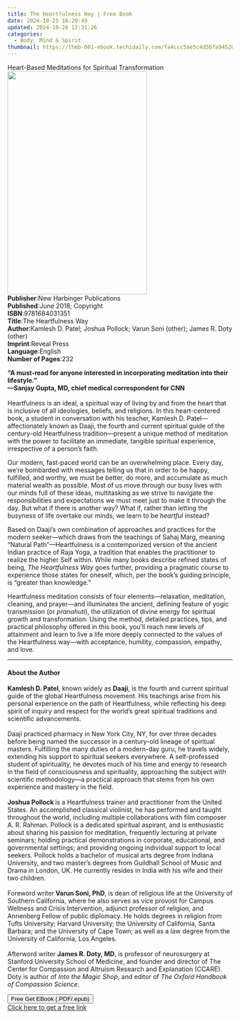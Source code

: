 ```yaml
---
title: The Heartfulness Way | Free Book
date: 2024-10-25 16:20:49
updated: 2024-10-26 12:31:26
categories:
  - Body, Mind & Spirit
thumbnail: https://thmb-001-ebook.techidaily.com/fa4ccc5ae5c4d5b7a9452085de1ca352172e209f82b9e9b9f4a1781eba30eb43.jpg
---
```

<main id="book-container">
  <div class="flex flex-col">
    <div class="book-brief flex-1 py-6 px-4 sm:p-6 md:py-10 md:px-8">
      <!-- brief-->
      <div class="book-brief-main">
        Heart-Based Meditations for Spiritual Transformation
      </div>
    </div>
    <div
      class="book-meta-info flex-1 grid gap-4 col-start-1 col-end-3 row-start-1 sm:mb-6 sm:grid-cols-4 lg:gap-6 lg:col-start-2 lg:row-end-6 lg:row-span-6 lg:mb-0"
    >
      <div
        class="book-meta-info-left place-content-center mt-4 p-4 text-sm leading-6 col-start-2 col-span-2 dark:text-slate-400"
      >
        <img
          class="w-full h-500 object-cover rounded-lg sm:h-255 sm:col-span-2 lg:col-span-full"
          src="https://img-001-ebook.techidaily.com/42ffa39632f48d4b1b8579c5452dd96aac95111d38b23e12cac01718451845ac.jpg"
          alt=""
          width="312"
          height="500"
        />
      </div>
      <div
        class="book-meta-info-right mt-2 col-start-1 row-start-2 col-span-3 self-center"
      >
        <!-- meta data  -->
        <div class="flex flex-col px-4 md:px-8">
          <div class="flex-1">
            <strong>Publisher</strong>:<span class="px-2"
              >New Harbinger Publications</span
            >
          </div>
          <div class="flex-1">
            <strong>Published</strong>:<span class="px-2"
              >June 2018; Copyright</span
            >
          </div>
          <div class="flex-1">
            <strong>ISBN</strong>:<span class="px-2">9781684031351</span>
          </div>
          <div class="flex-1">
            <strong>Title</strong>:<span class="px-2"
              >The Heartfulness Way</span
            >
          </div>
          <div class="flex-1">
            <strong>Author</strong>:<span class="px-2"
              >Kamlesh D. Patel; Joshua Pollock; Varun Soni (other); James R.
              Doty (other)</span
            >
          </div>
          <div class="flex-1">
            <strong>Imprint</strong>:<span class="px-2">Reveal Press</span>
          </div>
          <div class="flex-1">
            <strong>Language</strong>:<span class="px-2">English</span>
          </div>
          <div class="flex-1">
            <strong>Number of Pages</strong>:<span class="px-2">232</span>
          </div>
        </div>
      </div>
    </div>
    <div class="book-description flex-1 py-6 px-4 sm:p-6 md:py-10 md:px-8">
      <div class="book-description-main">
        <div accordion-content="" id="description">
          <p>
            <b
              >“A must-read for anyone interested in incorporating meditation
              into their lifestyle.”<br />
              ––Sanjay Gupta, MD, chief medical correspondent for CNN</b
            ><br /><br />
            Heartfulness is an ideal, a spiritual way of living by and from the
            heart that is inclusive of all ideologies, beliefs, and religions.
            In this heart-centered book, a student in conversation with his
            teacher, Kamlesh D. Patel—affectionately known as Daaji, the fourth
            and current spiritual guide of the century-old Heartfulness
            tradition—present a unique method of meditation with the power to
            facilitate an immediate, tangible spiritual experience, irrespective
            of a person’s faith.
          </p>
          <p>
            Our modern, fast-paced world can be an overwhelming place. Every
            day, we’re bombarded with messages telling us that in order to be
            happy, fulfilled, and worthy, we must be better, do more, and
            accumulate as much material wealth as possible. Most of us move
            through our busy lives with our minds full of these ideas,
            multitasking as we strive to navigate the responsibilities and
            expectations we must meet just to make it through the day. But what
            if there is another way? What if, rather than letting the busyness
            of life overtake our minds, we learn to be <i>heartful</i> instead?
          </p>
          <p>
            Based on Daaji’s own combination of approaches and practices for the
            modern seeker—which draws from the teachings of Sahaj Marg, meaning
            “Natural Path”—Heartfulness is a contemporized version of the
            ancient Indian practice of Raja Yoga, a tradition that enables the
            practitioner to realize the higher Self within. While many books
            describe refined states of being, <i>The Heartfulness Way</i> goes
            further, providing a pragmatic course to experience those states for
            oneself, which, per the book’s guiding principle, is “greater than
            knowledge.”
          </p>
          <p>
            Heartfulness meditation consists of four elements—relaxation,
            meditation, cleaning, and prayer—and illuminates the ancient,
            defining feature of yogic transmission (or <i>pranahuti</i>), the
            utilization of divine energy for spiritual growth and
            transformation. Using the method, detailed practices, tips, and
            practical philosophy offered in this book, you’ll reach new levels
            of attainment and learn to live a life more deeply connected to the
            values of the Heartfulness way—with acceptance, humility,
            compassion, empathy, and love.
          </p>
        </div>
        <div class="accordion-fader"></div>
      </div>
    </div>
    <div class="book-excerpts flex-1 py-6 px-4 sm:p-6 md:py-10 md:px-8">
      <!-- excerpts-->
      <div class="book-excerpts-main">
        <hr />
        <h4 class="placeholder placeholder-heading">
          <span>About the Author</span>
        </h4>
        <p></p>
        <p>
          <b>Kamlesh D. Patel</b>, known widely as <b>Daaji</b>, is the fourth
          and current spiritual guide of the global Heartfulness movement. His
          teachings arise from his personal experience on the path of
          Heartfulness, while reflecting his deep spirit of inquiry and respect
          for the world’s great spiritual traditions and scientific
          advancements.<br /><br />
          Daaji practiced pharmacy in New York City, NY, for over three decades
          before being named the successor in a century-old lineage of spiritual
          masters. Fulfilling the many duties of a modern-day guru, he travels
          widely, extending his support to spiritual seekers everywhere. A
          self-professed student of spirituality, he devotes much of his time
          and energy to research in the field of consciousness and spirituality,
          approaching the subject with scientific methodology—a practical
          approach that stems from his own experience and mastery in the
          field.<br /><br /><b>Joshua Pollock </b>is a Heartfulness trainer and
          practitioner from the United States. An accomplished classical
          violinist, he has performed and taught throughout the world, including
          multiple collaborations with film composer A. R. Rahman. Pollock is a
          dedicated spiritual aspirant, and is enthusiastic about sharing his
          passion for meditation, frequently lecturing at private seminars;
          holding practical demonstrations in corporate, educational, and
          governmental settings; and providing ongoing individual support to
          local seekers. Pollock holds a bachelor of musical arts degree from
          Indiana University, and two master’s degrees from Guildhall School of
          Music and Drama in London, UK. He currently resides in India with his
          wife and their two children.<br /><br />
          Foreword writer<b> Varun Soni, PhD</b>, is dean of religious life at
          the University of Southern California, where he also serves as vice
          provost for Campus Wellness and Crisis Intervention, adjunct professor
          of religion, and Annenberg Fellow of public diplomacy. He holds
          degrees in religion from Tufts University; Harvard University; the
          University of California, Santa Barbara; and the University of Cape
          Town; as well as a law degree from the University of California, Los
          Angeles.<br /><br />
          Afterword writer <b>James R. Doty, MD</b>, is professor of
          neurosurgery at Stanford University School of Medicine, and founder
          and director of The Center for Compassion and Altruism Research and
          Explanation (CCARE). Doty is author of <i>Into the Magic Shop</i>, and
          editor of<i> The Oxford Handbook of Compassion Science</i>.
        </p>
        <p></p>
      </div>
    </div>
    <div
      class="book-about-author flex-1 py-6 px-4 sm:p-6 md:py-10 md:px-8"
    ></div>
    <div class="book-free-get flex-1 py-6 px-4 sm:p-6 md:py-10 md:px-8">
      <button
        id="btn-free-get"
        class="bg-blue-500 hover:bg-blue-700 text-white font-bold py-2 px-4 rounded"
      >
        Free Get EBook (.PDF/.epub)
      </button>
      <div id="countdown-display" class="px-2 text-lg mt-2"></div>
      <a
        id="free-link"
        class="hidden bg-blue-500 hover:bg-blue-700 text-white font-bold py-2 px-4 rounded"
        href="https://www.ebooks.com/en-us/book/96193308/the-heartfulness-way/kamlesh-d-patel/"
        target="_blank"
        >Click here to get a free link</a
      >
    </div>
    <script>
      let countdownTime = 0;
      let countdownInterval = null;
      document
        .getElementById('btn-free-get')
        .addEventListener('click', startCountdown);
      function startCountdown() {
        countdownTime = new Date().getTime() + 60000 * 3;
        countdownInterval = setInterval(updateCountdown, 1000);
        document.getElementById('btn-free-get').disabled = true;
        document
          .getElementById('btn-free-get')
          .classList.add('bg-gray-500', 'cursor-not-allowed');
      }
      function updateCountdown() {
        let currentTime = new Date().getTime();
        let timeLeft = countdownTime - currentTime;
        let secondsLeft = Math.floor(timeLeft / 1000);
        document.getElementById('countdown-display').innerHTML =
          `Remaining time: ${secondsLeft} seconds.`;
        if (secondsLeft <= 0) {
          clearInterval(countdownInterval);
          document.getElementById('btn-free-get').classList.add('hidden');
          document.getElementById('free-link').classList.remove('hidden');
          document.getElementById('countdown-display').innerHTML = '';
        }
      }
    </script>
  </div>
</main>
